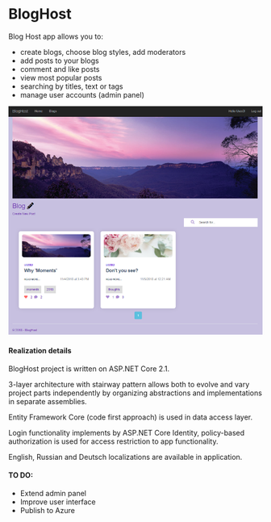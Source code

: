 # BlogHost

Blog Host app allows you to:

- create blogs, choose blog styles, add moderators
- add posts to your blogs
- comment and like posts
- view most popular posts
- searching by titles, text or tags
- manage user accounts (admin panel)

![alt text](Screenshot.png)

#### Realization details

BlogHost project is written on ASP.NET Core 2.1.

3-layer architecture with stairway pattern allows both to evolve and vary project parts independently by organizing abstractions and implementations in separate assemblies.

Entity Framework Core (code first approach) is used in data access layer.

Login functionality implements by ASP.NET Core Identity, policy-based authorization is used for access restriction to app functionality.

English, Russian and Deutsch localizations are available in application.

#### TO DO:

- Extend admin panel
- Improve user interface
- Publish to Azure

